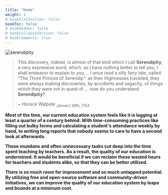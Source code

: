 ```yaml
---
title: "Home"
weight: 1
# bookFlatSection: false
bookToc: false
# bookHidden: false
# bookCollapseSection: false
# bookComments: true
---
```


![serendipity](https://placehold.co/500x200.svg)

> This discovery, indeed, is almost of that kind which I call **Serendipity**,
> a very expressive word, which, as I have nothing better to tell you, I shall endeavor to explain to you....
> I once read a silly fairy tale, called “The Three Princes of Serendip”: as their Highnesses travelled,
> they were always making discoveries, by accidents and sagacity, of things which they were not in quest of ...
> now do you understand **Serendipity**?
>
> ~ Horace Walpole <sub>January 28th, 1754<sub>

**Most of the time, our current education system feels like it is lagging at least a quarter of a century behind. With time-consuming practices like filling out bulky forms and calculating a student's attendance weekly by hand, to writing long reports that nobody seems to care to have a second look at afterwards.**

**These mundane and often unnecessary tasks cut deep into the time spent teaching by teachers. As a result, the quality of our education is undermined. It would be beneficial if we can reclaim these wasted hours for teachers and students alike, so that they can be better utilized.**

**There is so much room for improvement and so much untapped potential. By utilizing free and open-source software and community-driven initiatives, we can improve the quality of our education system by leaps and bounds at a minimum cost.**
